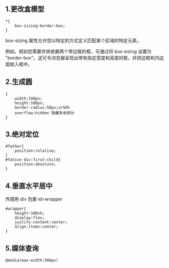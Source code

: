 ## 1.更改盒模型

```
*{
    box-sizing:border-box;
}
```

box-sizing 属性允许您以特定的方式定义匹配某个区域的特定元素。

例如，假如您需要并排放置两个带边框的框，可通过将 box-sizing 设置为 "border-box"。这可令浏览器呈现出带有指定宽度和高度的框，并把边框和内边距放入框中。

## 2.生成圆

```
{
    width:100px;
    height:100px;
    border-radius:50px;or50%
    overflow:hidden 隐藏多余部分
}
```

## 3.绝对定位

```
#father{
    position:relative;
}
#fative div:first-child{
    position:absolute;
}
```

## 4.垂直水平居中

外围用 div 包裹 id=wrapper

```
#wrapper{
    height:100vh;
    display:flex;
    justify-content:center;
    align-items:center;
}
```

## 5.媒体查询

```
@media(max-width:500px)
```
